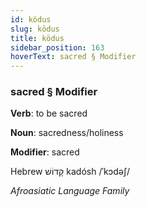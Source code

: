 ```yaml
---
id: ködus
slug: ködus
title: ködus
sidebar_position: 163
hoverText: sacred § Modifier
---
```


### sacred § Modifier

**Verb**: to be sacred

**Noun**: sacredness/holiness

**Modifier**: sacred

Hebrew קָדוֹשׁ kadósh /ˈkɔdəʃ/

*Afroasiatic Language Family*